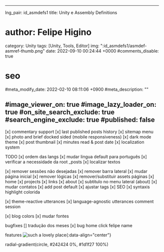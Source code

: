 <!-- default header -->
---
lng_pair: id_asmdefs1
title: Unity e Assembly Definitions
# author: Felipe Higino
category: Unity
tags: [Unity, Tools, Editor]
img: ":id_asmdefs1/asmdef-asmref-thumb.png"
date: 2022-09-10 00:24:44 +0000
#comments_disable: true

# seo
#meta_modify_date: 2022-02-10 08:11:06 +0900
#meta_description: ""

#image_viewer_on: true
#image_lazy_loader_on: true
#on_site_search_exclude: true
#search_engine_exclude: true
#published: false
---

[x] commentary support
[x] last published posts history
[x] sitemap menu
[x] photo and brief docked sided (mobile responsiveness)
[x] dark mode theme
[x] post thumbnail
[x] minutes read & post date
[x] localization system

TODO
[x] ordem das langs
[x] mudar lingua default para português
[x] verificar a necessidade da root _posts
[x] localizar textos

[x] remover sessões não desejadas
    [x] remover barra lateral
    [x] mudar página inicial
    [x] remover lógicas
    [x] remover/substituir assets
    páginas
        [x] home
        [x] projects
        [x] links
        [x] about
[x] subtitulo no menu lateral (about)
[x] mudar contatos
[x] add post default
[x] ajustar tags
[x] SEO
[x] syntaxis highlight colorida

[x] theme-reactive utterances
[x] language-agnostic utterances comment session

[x] blog colors
[x] mudar fontes

bugfixes
[] tradução dos meses
[x] bug home click felipe name


features
![such a lovely place](:post_pic1.jpg){:data-align="center"}

radial-gradient(circle, #242424 0%, #1d1f27 100%)